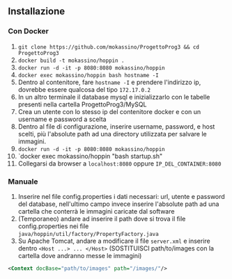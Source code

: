 ## Installazione
### Con Docker
1. `git clone https://github.com/mokassino/ProgettoProg3 && cd ProgettoProg3`
2. `docker build -t mokassino/hoppin .`
3. `docker run -d -it -p 8080:8080 mokassino/hoppin`
4. `docker exec mokassino/hoppin bash hostname -I`
4. Dentro al contenitore, fare `hostname -I` e prendere l'indirizzo ip, dovrebbe essere qualcosa del tipo `172.17.0.2`
5. In un altro terminale il database mysql e inizializzarlo con le tabelle presenti nella cartella ProgettoProg3/MySQL
6. Crea un utente con lo stesso ip del contenitore docker e con un username e password a scelta
7. Dentro al file di configurazione, inserire username, password, e host scelti, più l'absolute path ad una directory utilizzata per salvare le immagini.
8. `docker run -d -it -p 8080:8080 mokassino/hoppin`
9. `docker exec mokassino/hoppin "bash startup.sh"
10. Collegarsi da browser a `localhost:8080` oppure `IP_DEL_CONTAINER:8080`


### Manuale
1. Inserire nel file config.properties i dati necessari: url, utente e password del database, nell'ultimo campo invece inserire l'absolute path ad una cartella che conterrà le immagini caricate dal software
2. (Temporaneo) andare ad inserire il path dove si trova il file config.properties nei file `java/hoppin/util/factory/PropertyFactory.java`
3. Su Apache Tomcat, andare a modificare il file `server.xml` e inserire dentro `<Host ...> ... </Host>` (SOSTITUISCI path/to/images con la cartella dove andranno messe le immagini)

```xml
<Context docBase="path/to/images" path="/images/"/>
```
